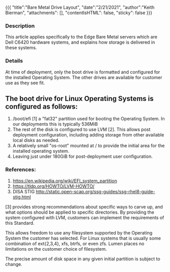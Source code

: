 {{{
    "title":"Bare Metal Drive Layout",
    "date":"2/21/2021",
    "author":"Keith Bierman",
    "attachments": [],
    "contentIsHTML": false, 
    "sticky": false
}}}

### Description

This article applies specifically to the Edge Bare Metal servers which are Dell C6420 hardware systems, and explains how storage is delivered in these systems.

### Details

At time of deployment, only the boot drive is formatted and configured for the installed Operating System.
The other drives are available for customer use as they see fit.

## The boot drive for Linux Operating Systems is configured as follows:

1. /boot/efi  [1] a "fat32" partition used for booting the Operating System. In our deployments this is typically 536MiB
2. The rest of the disk is configured to use LVM [2]. This allows post deployment configuration, including adding storage from other available local disks as needed.
3. A relatively small "os-root" mounted at / to provide the initial area for the installed operating system.
4. Leaving just under 180GiB for post-deployment user configuration.

### References:

1.  https://en.wikipedia.org/wiki/EFI_system_partition
2.  https://tldp.org/HOWTO/LVM-HOWTO/
3.  DISA STIG  <http://static.open-scap.org/ssg-guides/ssg-rhel8-guide-stig.html>

[3] provides strong recommendations about specific ways to carve up, and what options should be applied to specific directories. By providing the system configured with LVM, customers can implement the requirements of this Standard.

This allows freedom to use any filesystem supported by the Operating System the customer has selected. For Linux systems that is usually some combination of ext{2,3,4}, xfs, btrfs, or even zfs. Lumen places no limitations on the customer choice of filesystem.

The precise amount of disk space in any given initial partition is subject to change.
